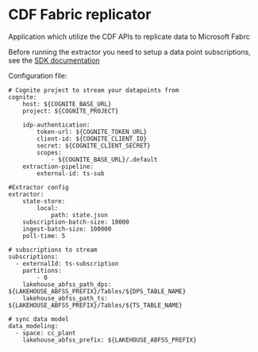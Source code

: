 # CDF Fabric replicator

Application which utilize the CDF APIs to replicate data to Microsoft Fabrc

Before running the extractor you need to setup a data point subscriptions, see the [SDK documentation](https://cognite-sdk-python.readthedocs-hosted.com/en/latest/core_data_model.html#create-data-point-subscriptions)

Configuration file:
```
# Cognite project to stream your datapoints from
cognite:
    host: ${COGNITE_BASE_URL}
    project: ${COGNITE_PROJECT}

    idp-authentication:
        token-url: ${COGNITE_TOKEN_URL}
        client-id: ${COGNITE_CLIENT_ID}
        secret: ${COGNITE_CLIENT_SECRET}
        scopes:
            - ${COGNITE_BASE_URL}/.default
    extraction-pipeline:
        external-id: ts-sub

#Extractor config
extractor:
    state-store:
        local:
            path: state.json
    subscription-batch-size: 10000
    ingest-batch-size: 100000
    poll-time: 5

# subscriptions to stream
subscriptions:
  - externalId: ts-subscription
    partitions:
        - 0
    lakehouse_abfss_path_dps: ${LAKEHOUSE_ABFSS_PREFIX}/Tables/${DPS_TABLE_NAME}
    lakehouse_abfss_path_ts: ${LAKEHOUSE_ABFSS_PREFIX}/Tables/${TS_TABLE_NAME}

# sync data model
data_modeling:
  - space: cc_plant
    lakehouse_abfss_prefix: ${LAKEHOUSE_ABFSS_PREFIX}

```